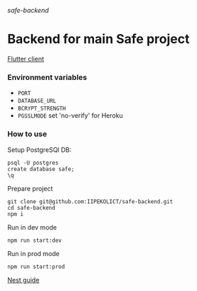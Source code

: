 *safe-backend*
# Backend for main Safe project

[Flutter client](https://#)

### Environment variables
- `PORT`
- `DATABASE_URL`
- `BCRYPT_STRENGTH`
- `PGSSLMODE` set 'no-verify' for Heroku

### How to use
Setup PostgreSQl DB:
```shell
psql -U postgres
create database safe;
\q
```

Prepare project
```shell
git clone git@github.com:IIPEKOLICT/safe-backend.git
cd safe-backend
npm i
```

Run in dev mode
```shell
npm run start:dev
```

Run in prod mode
```shell
npm run start:prod
```

[Nest guide](NEST.md)
